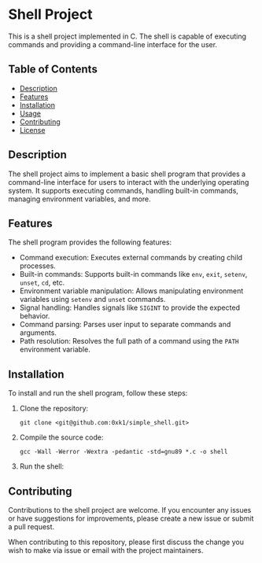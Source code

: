 # Shell Project

This is a shell project implemented in C. The shell is capable of executing commands and providing a command-line interface for the user.

## Table of Contents

- [Description](#description)
- [Features](#features)
- [Installation](#installation)
- [Usage](#usage)
- [Contributing](#contributing)
- [License](#license)

## Description

The shell project aims to implement a basic shell program that provides a command-line interface for users to interact with the underlying operating system. It supports executing commands, handling built-in commands, managing environment variables, and more.

## Features

The shell program provides the following features:

- Command execution: Executes external commands by creating child processes.
- Built-in commands: Supports built-in commands like `env`, `exit`, `setenv`, `unset`, `cd`, etc.
- Environment variable manipulation: Allows manipulating environment variables using `setenv` and `unset` commands.
- Signal handling: Handles signals like `SIGINT` to provide the expected behavior.
- Command parsing: Parses user input to separate commands and arguments.
- Path resolution: Resolves the full path of a command using the `PATH` environment variable.

## Installation

To install and run the shell program, follow these steps:

1. Clone the repository:

   ```shell
   git clone <git@github.com:0xk1/simple_shell.git>
2. Compile the source code:
    ```shell
    gcc -Wall -Werror -Wextra -pedantic -std=gnu89 *.c -o shell
3. Run the shell:

## Contributing

Contributions to the shell project are welcome. If you encounter any issues or have suggestions for improvements, please create a new issue or submit a pull request.

When contributing to this repository, please first discuss the change you wish to make via issue or email with the project maintainers.

